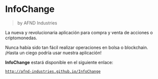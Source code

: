 # InfoChange

> by AFND Industries

La nueva y revolucionaria aplicación para compra y venta
de acciones o criptomonedas.

Nunca había sido tan fácil realizar
operaciones en bolsa o blockchain. ¡Hasta un ciego podría
usar nuestra aplicación!

**InfoChange** estará disponible en el siguiente enlace:

[`http://afnd-industries.github.io/InfoChange`](http://afnd-industries.github.io/InfoChange)
